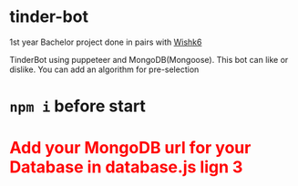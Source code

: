 # tinder-bot
1st year Bachelor project done in pairs with [Wishk6](https://github.com/Wishk6)

TinderBot using puppeteer and MongoDB(Mongoose). This bot can like or dislike. You can add an algorithm for pre-selection
<h1><code>npm i</code> before start </h1> 
<h1 style="color:red">Add your MongoDB url for your Database in database.js lign 3</h1>
